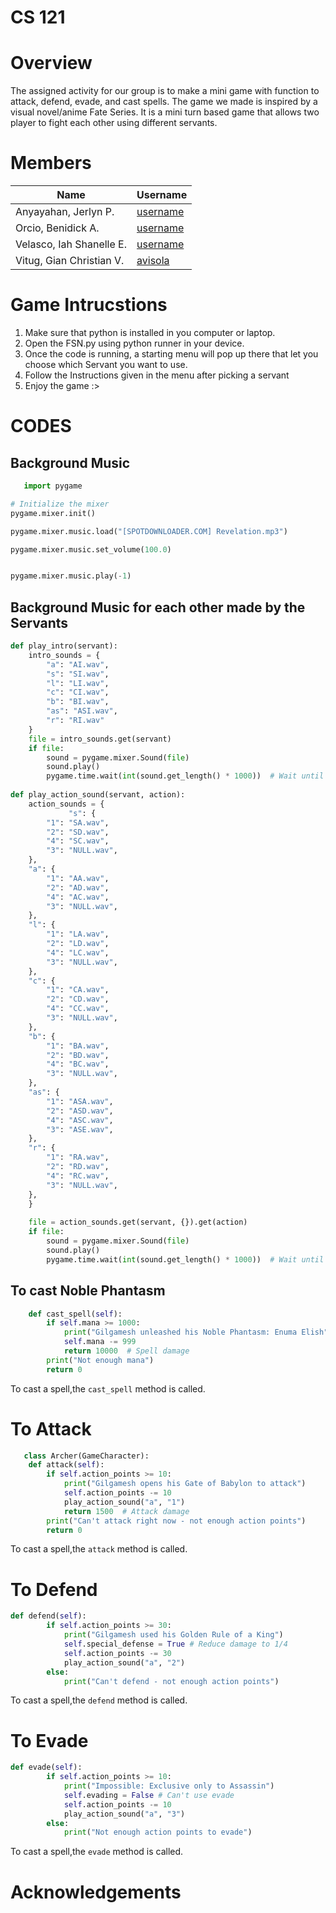 # CS 121
# Overview
The assigned activity for our group is to make a mini game with function to attack, defend, evade, and cast spells.
The game we made is inspired by a visual novel/anime Fate Series. It is a mini turn based game that allows two player to fight each other using different servants.


# Members
| Name | Username |
|-----|-----------|
|Anyayahan, Jerlyn P.|[username](https://github.com)|
|Orcio, Benidick A.|[username](https://github.com)|
| Velasco, Iah Shanelle E.|[username](https://github.com)|
|Vitug, Gian Christian V.|[avisola](https://github.com/avisola)|

# Game Intrucstions
1. Make sure that python is installed in you computer or laptop.
2. Open the FSN.py using python runner in your device.
3. Once the code is running, a starting menu will pop up there that let you choose which Servant you want to use.
4. Follow the Instructions given in the menu after picking a servant
5. Enjoy the game :>


# CODES


## Background Music
```python
   import pygame

# Initialize the mixer
pygame.mixer.init()

pygame.mixer.music.load("[SPOTDOWNLOADER.COM] Revelation.mp3")

pygame.mixer.music.set_volume(100.0)


pygame.mixer.music.play(-1)
```
## Background Music for each other made by the Servants
```python
def play_intro(servant):
    intro_sounds = {
        "a": "AI.wav",
        "s": "SI.wav",
        "l": "LI.wav",
        "c": "CI.wav",
        "b": "BI.wav",
        "as": "ASI.wav",
        "r": "RI.wav"
    }
    file = intro_sounds.get(servant)
    if file:
        sound = pygame.mixer.Sound(file)
        sound.play()
        pygame.time.wait(int(sound.get_length() * 1000))  # Wait until the sound finishes
        
def play_action_sound(servant, action):
    action_sounds = {
             "s": {
        "1": "SA.wav",
        "2": "SD.wav",
        "4": "SC.wav",
        "3": "NULL.wav",
    },
    "a": {
        "1": "AA.wav",
        "2": "AD.wav",
        "4": "AC.wav",
        "3": "NULL.wav",
    },
    "l": {
        "1": "LA.wav",
        "2": "LD.wav",
        "4": "LC.wav",
        "3": "NULL.wav",
    },
    "c": {
        "1": "CA.wav",
        "2": "CD.wav",
        "4": "CC.wav",
        "3": "NULL.wav",
    },
    "b": {
        "1": "BA.wav",
        "2": "BD.wav",
        "4": "BC.wav",
        "3": "NULL.wav",
    },
    "as": {
        "1": "ASA.wav",
        "2": "ASD.wav",
        "4": "ASC.wav",
        "3": "ASE.wav",
    },
    "r": {
        "1": "RA.wav",
        "2": "RD.wav",
        "4": "RC.wav",
        "3": "NULL.wav",
    },        
    }
             
    file = action_sounds.get(servant, {}).get(action)
    if file:
        sound = pygame.mixer.Sound(file)
        sound.play()
        pygame.time.wait(int(sound.get_length() * 1000))  # Wait until the sound finishes
```

## To cast Noble Phantasm
```python
    def cast_spell(self):
        if self.mana >= 1000:
            print("Gilgamesh unleashed his Noble Phantasm: Enuma Elish")
            self.mana -= 999
            return 10000  # Spell damage
        print("Not enough mana")
        return 0
```

To cast a spell,the ```cast_spell``` method is called.

# To Attack
```python
   class Archer(GameCharacter):
    def attack(self):
        if self.action_points >= 10:
            print("Gilgamesh opens his Gate of Babylon to attack")
            self.action_points -= 10
            play_action_sound("a", "1")  
            return 1500  # Attack damage
        print("Can't attack right now - not enough action points")
        return 0
```
To cast a spell,the ```attack``` method is called.
# To Defend
```python
def defend(self):
        if self.action_points >= 30:
            print("Gilgamesh used his Golden Rule of a King")
            self.special_defense = True # Reduce damage to 1/4
            self.action_points -= 30
            play_action_sound("a", "2")  
        else:
            print("Can't defend - not enough action points")
```
To cast a spell,the ```defend``` method is called.
# To Evade
```python
def evade(self):
        if self.action_points >= 10:
            print("Impossible: Exclusive only to Assassin")
            self.evading = False # Can't use evade
            self.action_points -= 10
            play_action_sound("a", "3")  
        else:
            print("Not enough action points to evade")
```
To cast a spell,the ```evade``` method is called.


# Acknowledgements
